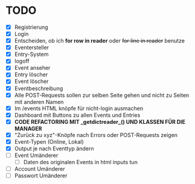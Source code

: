 # TODO

- [x] Registrierung
- [x] Login
- [x] Entscheiden, ob ich **for row in reader** oder ~~for line in reader~~ benutze
- [x] Eventersteller
- [x] Entry-System
- [x] logoff
- [x] Event anseher
- [x] Entry löscher
- [x] Event löscher
- [x] Eventbeschreibung
- [x] Alle POST-Requests sollen zur selben Seite gehen und nicht zu Seiten mit anderen Namen
- [x] Im /events HTML knöpfe für nicht-login ausmachen
- [x] Dashboard mit Buttons zu allen Events und Entries
- [x] **CODE REFACTORING MIT \_getdictreader\_() UND KLASSEN FÜR DIE MANAGER**
- [x] "Zurück zu xyz"-Knöpfe nach Errors oder POST-Requests zeigen
- [x] Event-Typen (Online, Lokal)
- [x] Output je nach Eventtyp ändern
- [ ] Event Umänderer
    - [ ] Daten des originalen Events in html inputs tun
- [ ] Account Umänderer
- [ ] Passwort Umänderer
